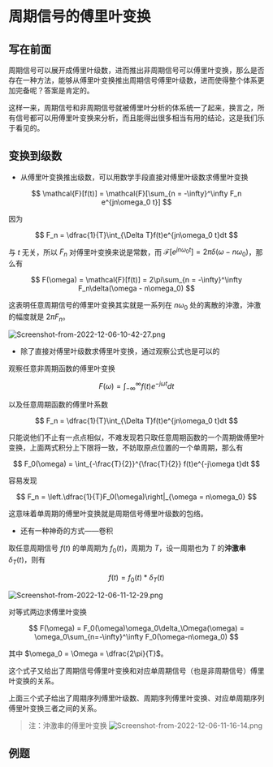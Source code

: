 # 周期信号的傅里叶变换

## 写在前面

周期信号可以展开成傅里叶级数，进而推出非周期信号可以傅里叶变换，那么是否存在一种方法，能够从傅里叶变换推出周期信号傅里叶级数，进而使得整个体系更加完备呢？答案是肯定的。

这样一来，周期信号和非周期信号就被傅里叶分析的体系统一了起来，换言之，所有信号都可以用傅里叶变换来分析，而且能得出很多相当有用的结论，这是我们乐于看见的。

## 变换到级数

* 从傅里叶变换推出级数，可以用数学手段直接对傅里叶级数求傅里叶变换

$$
\mathcal{F}[f(t)] = \mathcal{F}[\sum_{n = -\infty}^\infty F_n e^{jn\omega_0 t}]
$$

因为

$$
F_n = \dfrac{1}{T}\int_{\Delta T}f(t)e^{jn\omega_0 t}dt
$$

与 $t$ 无关，所以 $F_n$ 对傅里叶变换来说是常数，而 $\mathcal{F}[e^{jn\omega_0 t}] = 2\pi\delta(\omega - n\omega_0)$，那么有

$$
F(\omega) = \mathcal{F}[f(t)] = 2\pi\sum_{n = -\infty}^\infty F_n\delta(\omega - n\omega_0)
$$

这表明任意周期信号的傅里叶变换其实就是一系列在 $n\omega_0$ 处的离散的沖激，沖激的幅度就是 $2\pi F_n$。

![Screenshot-from-2022-12-06-10-42-27.png](http://image.tjzfile.xyz/images/2022/12/06/Screenshot-from-2022-12-06-10-42-27.png)

* 除了直接对傅里叶级数求傅里叶变换，通过观察公式也是可以的

观察任意非周期函数的傅里叶变换

$$
F(\omega) = \int_{-\infty}^\infty f(t)e^{-j\omega t}dt
$$

以及任意周期函数的傅里叶系数

$$
F_n = \dfrac{1}{T}\int_{\Delta T}f(t)e^{jn\omega_0 t}dt
$$

只能说他们不止有一点点相似，不难发现若只取任意周期函数的一个周期做傅里叶变换，上面两式积分上下限将一致，不妨取原点位置的一个单周期，那么有

$$
F_0(\omega) = \int_{-\frac{T}{2}}^{\frac{T}{2}} f(t)e^{-j\omega t}dt
$$

容易发现

$$
F_n = \left.\dfrac{1}{T}F_0(\omega)\right|_{\omega = n\omega_0}
$$

这意味着单周期的傅里叶变换就是周期信号傅里叶级数的包络。

* 还有一种神奇的方式——卷积

取任意周期信号 $f(t)$ 的单周期为 $f_0(t)$，周期为 $T$，设一周期也为 $T$ 的**沖激串** $\delta_T(t)$，则有

$$
f(t) = f_0(t) * \delta_T(t)
$$

![Screenshot-from-2022-12-06-11-12-29.png](http://image.tjzfile.xyz/images/2022/12/06/Screenshot-from-2022-12-06-11-12-29.png)

对等式两边求傅里叶变换

$$
F(\omega) = F_0(\omega)\omega_0\delta_\Omega(\omega) = \omega_0\sum_{n=-\infty}^\infty F_0(\omega-n\omega_0)
$$

其中 $\omega_0 = \Omega = \dfrac{2\pi}{T}$。

这个式子又给出了周期信号傅里叶变换和对应单周期信号（也是非周期信号）傅里叶变换的关系。

上面三个式子给出了周期序列傅里叶级数、周期序列傅里叶变换、对应单周期序列傅里叶变换三者之间的关系。

> 注：沖激串的傅里叶变换
> ![Screenshot-from-2022-12-06-11-16-14.png](http://image.tjzfile.xyz/images/2022/12/06/Screenshot-from-2022-12-06-11-16-14.png)

## 例题